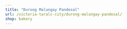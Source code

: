 ```yaml
---
title: "Durong Malungay Pandesal"
url: /victoria-taralc-city/durong-malungay-pandesal/
shop: bakery
---
```

